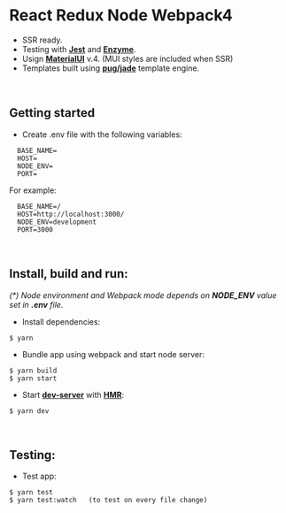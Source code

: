 # React Redux Node Webpack4

- SSR ready.
- Testing with **[Jest](https://jestjs.io/)** and **[Enzyme](https://airbnb.io/enzyme/)**.
- Usign **[MaterialUI](https://material-ui.com/getting-started/usage/)** v.4. (MUI styles are included when SSR)
- Templates built using **[pug/jade](https://pugjs.org/api/getting-started.html)** template engine.
  
&nbsp;
## Getting started

- Create .env file with the following variables:

```
  BASE_NAME=
  HOST=
  NODE_ENV=
  PORT=
```
  
For example:
  
```
  BASE_NAME=/
  HOST=http://localhost:3000/
  NODE_ENV=development
  PORT=3000
```
  
&nbsp;
## Install, build and run:
*(\*) Node environment and Webpack mode depends on **NODE_ENV** value set in **.env** file.*  

- Install dependencies:  
```
$ yarn
```
  
- Bundle app using webpack and start node server:  
```
$ yarn build
$ yarn start
```

- Start **[dev-server](https://webpack.js.org/configuration/dev-server)** with **[HMR](https://webpack.js.org/concepts/hot-module-replacement/)**:  
```
$ yarn dev
```
  
&nbsp;
## Testing:

- Test app:
```
$ yarn test
$ yarn test:watch   (to test on every file change)
```
  